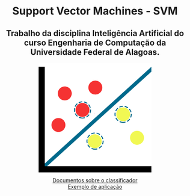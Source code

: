 <div align = "center">
   <h1>Support Vector Machines - SVM</h1>
   <h2>Trabalho da disciplina Inteligência Artificial do curso Engenharia de Computação da Universidade Federal de Alagoas.</h2>
   <img height=300 width=300 src = "https://github.com/ruancorrea/SupportVectorMachine_SVM/blob/main/images/grafico-de-pontos-(1)-1.png?raw=true">
   </img>
   <div><a href = "https://github.com/ruancorrea/SupportVectorMachine_SVM/tree/main/docs">Documentos sobre o classificador</a></div>
   <div><a href = "https://github.com/ruancorrea/SupportVectorMachine_SVM/tree/main/application">Exemplo de aplicação</a></div>
</div>
